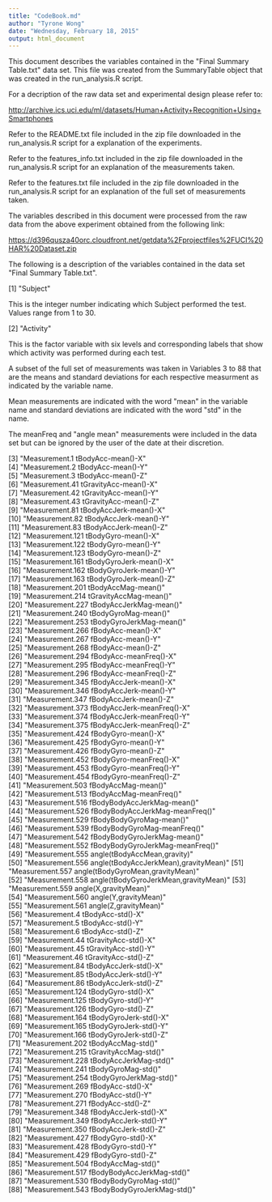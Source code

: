 ```yaml
---
title: "CodeBook.md"
author: "Tyrone Wong"
date: "Wednesday, February 18, 2015"
output: html_document
---
```


This document describes the variables contained in the "Final Summary Table.txt" data set.
This file was created from the SummaryTable object that was created in the run_analysis.R script.

For a decription of the raw data set and experimental design please refer to:

http://archive.ics.uci.edu/ml/datasets/Human+Activity+Recognition+Using+Smartphones

Refer to the README.txt file included in the zip file downloaded in the run_analysis.R script for a explanation of the experiments.

Refer to the features_info.txt included in the zip file downloaded in the run_analysis.R script for an explanation of the measurements taken.

Refer to the features.txt file included in the zip file downloaded in the run_analysis.R script for an explanation of the full set of measurements taken.

The variables described in this document were processed from the raw data from the above experiment obtained from the following link:

https://d396qusza40orc.cloudfront.net/getdata%2Fprojectfiles%2FUCI%20HAR%20Dataset.zip

The following is a description of the variables contained in the data set "Final Summary Table.txt". 

 [1] "Subject"                                             

This is the integer number indicating which Subject performed the test. Values range from 1 to 30.

 [2] "Activity" 

This is the factor variable with six levels and corresponding labels that show which activity was performed during each test.

A subset of the full set of measurements was taken in Variables 3 to 88 that are the means and standard deviations for each respective measurment as indicated by the variable name.

Mean measurements are indicated with the word "mean" in the variable name and standard deviations are indicated with the word "std" in the name.

The meanFreq and "angle mean" measurements were included in the data set but can be ignored by the user of the date at their discretion.

 [3] "Measurement.1 tBodyAcc-mean()-X"                     
 [4] "Measurement.2 tBodyAcc-mean()-Y"                     
 [5] "Measurement.3 tBodyAcc-mean()-Z"                     
 [6] "Measurement.41 tGravityAcc-mean()-X"                 
 [7] "Measurement.42 tGravityAcc-mean()-Y"                 
 [8] "Measurement.43 tGravityAcc-mean()-Z"                 
 [9] "Measurement.81 tBodyAccJerk-mean()-X"                
[10] "Measurement.82 tBodyAccJerk-mean()-Y"                
[11] "Measurement.83 tBodyAccJerk-mean()-Z"                
[12] "Measurement.121 tBodyGyro-mean()-X"                  
[13] "Measurement.122 tBodyGyro-mean()-Y"                  
[14] "Measurement.123 tBodyGyro-mean()-Z"                  
[15] "Measurement.161 tBodyGyroJerk-mean()-X"              
[16] "Measurement.162 tBodyGyroJerk-mean()-Y"              
[17] "Measurement.163 tBodyGyroJerk-mean()-Z"              
[18] "Measurement.201 tBodyAccMag-mean()"                  
[19] "Measurement.214 tGravityAccMag-mean()"               
[20] "Measurement.227 tBodyAccJerkMag-mean()"              
[21] "Measurement.240 tBodyGyroMag-mean()"                 
[22] "Measurement.253 tBodyGyroJerkMag-mean()"             
[23] "Measurement.266 fBodyAcc-mean()-X"                   
[24] "Measurement.267 fBodyAcc-mean()-Y"                   
[25] "Measurement.268 fBodyAcc-mean()-Z"                   
[26] "Measurement.294 fBodyAcc-meanFreq()-X"               
[27] "Measurement.295 fBodyAcc-meanFreq()-Y"               
[28] "Measurement.296 fBodyAcc-meanFreq()-Z"               
[29] "Measurement.345 fBodyAccJerk-mean()-X"               
[30] "Measurement.346 fBodyAccJerk-mean()-Y"               
[31] "Measurement.347 fBodyAccJerk-mean()-Z"               
[32] "Measurement.373 fBodyAccJerk-meanFreq()-X"           
[33] "Measurement.374 fBodyAccJerk-meanFreq()-Y"           
[34] "Measurement.375 fBodyAccJerk-meanFreq()-Z"           
[35] "Measurement.424 fBodyGyro-mean()-X"                  
[36] "Measurement.425 fBodyGyro-mean()-Y"                  
[37] "Measurement.426 fBodyGyro-mean()-Z"                  
[38] "Measurement.452 fBodyGyro-meanFreq()-X"              
[39] "Measurement.453 fBodyGyro-meanFreq()-Y"              
[40] "Measurement.454 fBodyGyro-meanFreq()-Z"              
[41] "Measurement.503 fBodyAccMag-mean()"                  
[42] "Measurement.513 fBodyAccMag-meanFreq()"              
[43] "Measurement.516 fBodyBodyAccJerkMag-mean()"          
[44] "Measurement.526 fBodyBodyAccJerkMag-meanFreq()"      
[45] "Measurement.529 fBodyBodyGyroMag-mean()"             
[46] "Measurement.539 fBodyBodyGyroMag-meanFreq()"         
[47] "Measurement.542 fBodyBodyGyroJerkMag-mean()"         
[48] "Measurement.552 fBodyBodyGyroJerkMag-meanFreq()"     
[49] "Measurement.555 angle(tBodyAccMean,gravity)"         
[50] "Measurement.556 angle(tBodyAccJerkMean),gravityMean)"
[51] "Measurement.557 angle(tBodyGyroMean,gravityMean)"    
[52] "Measurement.558 angle(tBodyGyroJerkMean,gravityMean)"
[53] "Measurement.559 angle(X,gravityMean)"                
[54] "Measurement.560 angle(Y,gravityMean)"                
[55] "Measurement.561 angle(Z,gravityMean)"                
[56] "Measurement.4 tBodyAcc-std()-X"                      
[57] "Measurement.5 tBodyAcc-std()-Y"                      
[58] "Measurement.6 tBodyAcc-std()-Z"                      
[59] "Measurement.44 tGravityAcc-std()-X"                  
[60] "Measurement.45 tGravityAcc-std()-Y"                  
[61] "Measurement.46 tGravityAcc-std()-Z"                  
[62] "Measurement.84 tBodyAccJerk-std()-X"                 
[63] "Measurement.85 tBodyAccJerk-std()-Y"                 
[64] "Measurement.86 tBodyAccJerk-std()-Z"                 
[65] "Measurement.124 tBodyGyro-std()-X"                   
[66] "Measurement.125 tBodyGyro-std()-Y"                   
[67] "Measurement.126 tBodyGyro-std()-Z"                   
[68] "Measurement.164 tBodyGyroJerk-std()-X"               
[69] "Measurement.165 tBodyGyroJerk-std()-Y"               
[70] "Measurement.166 tBodyGyroJerk-std()-Z"               
[71] "Measurement.202 tBodyAccMag-std()"                   
[72] "Measurement.215 tGravityAccMag-std()"                
[73] "Measurement.228 tBodyAccJerkMag-std()"               
[74] "Measurement.241 tBodyGyroMag-std()"                  
[75] "Measurement.254 tBodyGyroJerkMag-std()"              
[76] "Measurement.269 fBodyAcc-std()-X"                    
[77] "Measurement.270 fBodyAcc-std()-Y"                    
[78] "Measurement.271 fBodyAcc-std()-Z"                    
[79] "Measurement.348 fBodyAccJerk-std()-X"                
[80] "Measurement.349 fBodyAccJerk-std()-Y"                
[81] "Measurement.350 fBodyAccJerk-std()-Z"                
[82] "Measurement.427 fBodyGyro-std()-X"                   
[83] "Measurement.428 fBodyGyro-std()-Y"                   
[84] "Measurement.429 fBodyGyro-std()-Z"                   
[85] "Measurement.504 fBodyAccMag-std()"                   
[86] "Measurement.517 fBodyBodyAccJerkMag-std()"           
[87] "Measurement.530 fBodyBodyGyroMag-std()"              
[88] "Measurement.543 fBodyBodyGyroJerkMag-std()"
